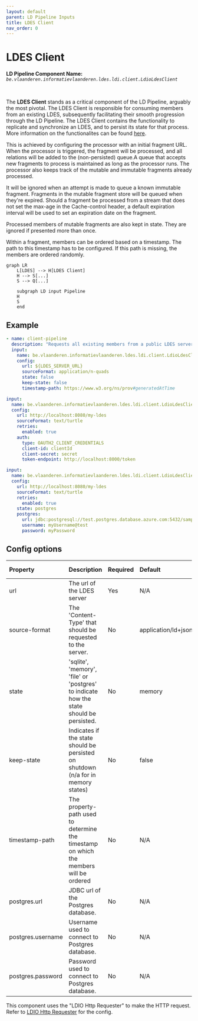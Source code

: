 ```yaml
---
layout: default
parent: LD Pipeline Inputs
title: LDES Client
nav_order: 0
---
```


# LDES Client

<b>LD Pipeline Component Name:</b> <i>```be.vlaanderen.informatievlaanderen.ldes.ldi.client.LdioLdesClient```</i>

<br>


The <b>LDES Client</b> stands as a critical component of the LD Pipeline, arguably the most pivotal. The LDES Client is responsible for consuming members from an existing LDES, subsequently facilitating their smooth progression through the LD Pipeline. The LDES Client contains the functionality to replicate and synchronize an LDES, and to persist its state for that process. More information on the functionalites can be found [here][VSDS Tech Docs].

This is achieved by configuring the processor with an initial fragment URL. When the processor is triggered, the fragment will be processed, and all relations will be added to the (non-persisted) queue.A queue that accepts new fragments to process is maintained as long as the processor runs. The processor also keeps track of the mutable and immutable fragments already processed.

It will be ignored when an attempt is made to queue a known immutable fragment. Fragments in the mutable fragment store will be queued when they're expired. Should a fragment be processed from a stream that does not set the max-age in the Cache-control header, a default expiration interval will be used to set an expiration date on the fragment.

Processed members of mutable fragments are also kept in state. They are ignored if presented more than once.

Within a fragment, members can be ordered based on a timestamp. The path to this timestamp has to be configured. If this path is missing, the members are ordered randomly.

[VSDS Tech Docs]: https://informatievlaanderen.github.io/VSDS-Tech-Docs/introduction/LDES_client


```mermaid
graph LR
    L[LDES] --> H[LDES Client]
    H --> S[...]
    S --> Q[...]

    subgraph LD input Pipeline
    H
    S
    end
```

## Example


```yml
- name: client-pipeline
  description: "Requests all existing members from a public LDES server and keeps following it for changes, sending each member as-is to a webhook"
  input:
    name: be.vlaanderen.informatievlaanderen.ldes.ldi.client.LdioLdesClient
    config:
      url: ${LDES_SERVER_URL}
      sourceFormat: application/n-quads
      state: false
      keep-state: false
      timestamp-path: https://www.w3.org/ns/prov#generatedAtTime
```
```yaml
input:
  name: be.vlaanderen.informatievlaanderen.ldes.ldi.client.LdioLdesClient
  config:
    url: http://localhost:8080/my-ldes
    sourceFormat: text/turtle
    retries:
      enabled: true
    auth:
      type: OAUTH2_CLIENT_CREDENTIALS
      client-id: clientId
      client-secret: secret
      token-endpoint: http://localhost:8000/token
```

```yaml
input:
  name: be.vlaanderen.informatievlaanderen.ldes.ldi.client.LdioLdesClient
  config:
    url: http://localhost:8080/my-ldes
    sourceFormat: text/turtle
    retries:
      enabled: true
    state: postgres
    postgres:
      url: jdbc:postgresql://test.postgres.database.azure.com:5432/sample
      username: myUsername@test
      password: myPassword
```


## Config options


| Property          | Description                                                                             | Required | Default             | Example                                                        | Supported values                                              |
| :---------------- | :-------------------------------------------------------------------------------------- | :------- | :------------------ | :------------------------------------------------------------- | :------------------------------------------------------------ |
| url               | The url of the LDES server                                                              | Yes      | N/A                 | http://localhost:8080/my-ldes                                  | HTTP and HTTPS urls                                           |
| source-format     | The 'Content-Type' that should be requested to the server.                              | No       | application/ld+json | application/n-quads                                            | Any type supported by [Apache Jena](https://jena.apache.org/) |
| state             | 'sqlite', 'memory', 'file' or 'postgres' to indicate how the state should be persisted. | No       | memory              | sqlite                                                         | 'sqlite', 'files' or 'memory'                                 |
| keep-state        | Indicates if the state should be persisted on shutdown (n/a for in memory states)       | No       | false               | false                                                          | true or false                                                 |
| timestamp-path    | The property-path used to determine the timestamp on which the members will be ordered  | No       | N/A                 | http://www.w3.org/ns/prov#generatedAtTime                      | A property path                                               |
| postgres.url      | JDBC url of the Postgres database.                                                      | No       | N/A                 | jdbc:postgresql://test.postgres.database.azure.com:5432/sample | String                                                        |
| postgres.username | Username used to connect to Postgres database.                                          | No       | N/A                 | myUsername@test                                                | String                                                        |
| postgres.password | Password used to connect to Postgres database.                                          | No       | N/A                 | myPassword                                                     | String                                                        |

This component uses the "LDIO Http Requester" to make the HTTP request.
Refer to [LDIO Http Requester](../ldio-core) for the config.
